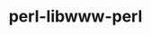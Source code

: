 ---
title: "perl-libwww-perl"
layout: cache
categories: [package, v0.20.0]
meta: {"versions": ["6.68"], "compilers": ["gcc@=7.3.1"], "oss": ["amzn2"], "platforms": ["linux"], "targets": ["aarch64", "neoverse_n1", "x86_64_v3"], "stacks": ["aws-ahug", "aws-ahug-aarch64", "root"], "num_specs": 3, "num_specs_by_stack": {"aws-ahug-aarch64": 2, "root": 3, "aws-ahug": 1}}
spec_details: [{"hash": "ex3bs4dwzvtf4gfuuhlduzdgf3mpn6a3", "compiler": "gcc@=7.3.1", "versions": ["6.68"], "os": "amzn2", "platform": "linux", "target": "aarch64", "variants": ["build_system=perl"], "stacks": ["aws-ahug-aarch64", "root"], "size": "-", "tarball": "https://binaries.spack.io/releases/v0.20.0/build_cache/linux-amzn2-aarch64/gcc-7.3.1/perl-libwww-perl-6.68/linux-amzn2-aarch64-gcc-7.3.1-perl-libwww-perl-6.68-ex3bs4dwzvtf4gfuuhlduzdgf3mpn6a3.spack"}, {"hash": "d6zkpqm4ab7igrgzodh5tlzhfakit5a4", "compiler": "gcc@=7.3.1", "versions": ["6.68"], "os": "amzn2", "platform": "linux", "target": "neoverse_n1", "variants": ["build_system=perl"], "stacks": ["aws-ahug-aarch64", "root"], "size": "-", "tarball": "https://binaries.spack.io/releases/v0.20.0/build_cache/linux-amzn2-neoverse_n1/gcc-7.3.1/perl-libwww-perl-6.68/linux-amzn2-neoverse_n1-gcc-7.3.1-perl-libwww-perl-6.68-d6zkpqm4ab7igrgzodh5tlzhfakit5a4.spack"}, {"hash": "ngj2gi4y2f7qwtw3huipcwsxknysczrp", "compiler": "gcc@=7.3.1", "versions": ["6.68"], "os": "amzn2", "platform": "linux", "target": "x86_64_v3", "variants": ["build_system=perl"], "stacks": ["aws-ahug", "root"], "size": "-", "tarball": "https://binaries.spack.io/releases/v0.20.0/build_cache/linux-amzn2-x86_64_v3/gcc-7.3.1/perl-libwww-perl-6.68/linux-amzn2-x86_64_v3-gcc-7.3.1-perl-libwww-perl-6.68-ngj2gi4y2f7qwtw3huipcwsxknysczrp.spack"}]
---